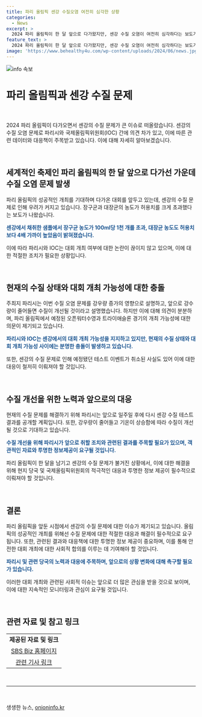 ```yaml
---
title: 파리 올림픽 센강 수질오염 여전히 심각한 상황
categories:
  - News
excerpt: >
  2024 파리 올림픽이 한 달 앞으로 다가왔지만, 센강 수질 오염이 여전히 심각하다는 보도가 나왔습니다. 센강에서 채취된 샘플에서 장구균 농도가 허용치의 2.5배 이상이고, 대장균 농도도 4배 가까이 높았다고 합니다. 파리시는 강우로 오염이 심해진 것으로 설명하고, 수질이 개선될 것이라고 밝혔지만, 국제올림픽위원회와 파리시는 센강에서 경기가 열릴 것을 의심하지 않는다고 주장하고 있습니다. SBS Biz는 관련 제보를 기다리고 있다고 합니다.
feature_text: >
  2024 파리 올림픽이 한 달 앞으로 다가왔지만, 센강 수질 오염이 여전히 심각하다는 보도가 나왔습니다. 센강에서 채취된 샘플에서 장구균 농도가 허용치의 2.5배 이상이고, 대장균 농도도 4배 가까이 높았다고 합니다. 파리시는 강우로 오염이 심해진 것으로 설명하고, 수질이 개선될 것이라고 밝혔지만, 국제올림픽위원회와 파리시는 센강에서 경기가 열릴 것을 의심하지 않는다고 주장하고 있습니다. SBS Biz는 관련 제보를 기다리고 있다고 합니다.
image: 'https://www.behealthy4u.com/wp-content/uploads/2024/06/news.jpg'
---
```


<p><img src="https://www.behealthy4u.com/wp-content/uploads/2024/06/news.jpg" alt="info 속보" /></p>

<h1>파리 올림픽과 센강 수질 문제</h1>

<p data-ke-size="size16">&nbsp;</p>

<p>2024 파리 올림픽이 다가오면서 센강의 수질 문제가 큰 이슈로 떠올랐습니다. 센강의 수질 오염 문제로 파리시와 국제올림픽위원회(IOC) 간에 의견 차가 있고, 이에 따른 관련 데이터와 대응책이 주목받고 있습니다. 이에 대해 자세히 알아보겠습니다.</p>

<p data-ke-size="size16">&nbsp;</p>

<h2 data-ke-size="size26">세계적인 축제인 파리 올림픽의 한 달 앞으로 다가선 가운데 수질 오염 문제 발생</h2>

<p>파리 올림픽의 성공적인 개최를 기대하며 다가온 대회를 앞두고 있는데, 센강의 수질 문제로 인해 우려가 커지고 있습니다. 장구균과 대장균의 농도가 허용치를 크게 초과했다는 보도가 나왔습니다.</p>

<p><b><span style="color: #1a5490;">센강에서 채취한 샘플에서 장구균 농도가 100ml당 1천 개를 초과, 대장균 농도도 허용치보다 4배 가까이 높았음이 밝혀졌습니다.</span></b></p>

<p>이에 따라 파리시와 IOC는 대회 개최 여부에 대한 논란이 끊이지 않고 있으며, 이에 대한 적절한 조치가 필요한 상황입니다.</p>

<p data-ke-size="size16">&nbsp;</p>

<h2 data-ke-size="size26">현재의 수질 상태와 대회 개최 가능성에 대한 충돌</h2>

<p>주최지 파리시는 이번 수질 오염 문제를 강우량 증가의 영향으로 설명하고, 앞으로 강수량이 줄어들면 수질이 개선될 것이라고 설명했습니다. 하지만 이에 대해 의견이 분분하며, 파리 올림픽에서 예정된 오픈워터수영과 트라이애슬론 경기의 개최 가능성에 대한 의문이 제기되고 있습니다.</p>

<p><b><span style="color: #1a5490;">파리시와 IOC는 센강에서의 대회 개최 가능성을 지지하고 있지만, 현재의 수질 상태와 대회 개최 가능성 사이에는 분명한 충돌이 발생하고 있습니다.</span></b></p>

<p>또한, 센강의 수질 문제로 인해 예정됐던 테스트 이벤트가 취소된 사실도 있어 이에 대한 대응이 철저히 이뤄져야 할 것입니다.</p>

<p data-ke-size="size16">&nbsp;</p>

<h2 data-ke-size="size26">수질 개선을 위한 노력과 앞으로의 대응</h2>

<p>현재의 수질 문제를 해결하기 위해 파리시는 앞으로 일주일 후에 다시 센강 수질 테스트 결과를 공개할 계획입니다. 또한, 강우량이 줄어들고 기온이 상승함에 따라 수질이 개선될 것으로 기대하고 있습니다.</p>

<p><b><span style="color: #1a5490;">수질 개선을 위해 파리시가 앞으로 취할 조치와 관련된 결과를 주목할 필요가 있으며, 객관적인 자료와 투명한 정보제공이 요구될 것입니다.</span></b></p>

<p>파리 올림픽이 한 달을 남기고 센강의 수질 문제가 불거진 상황에서, 이에 대한 해결을 위해 현지 당국 및 국제올림픽위원회의 적극적인 대응과 투명한 정보 제공이 필수적으로 이뤄져야 할 것입니다.</p>

<p data-ke-size="size16">&nbsp;</p>

<h2 data-ke-size="size26">결론</h2>

<p>파리 올림픽을 앞둔 시점에서 센강의 수질 문제에 대한 이슈가 제기되고 있습니다. 올림픽의 성공적인 개최를 위해선 수질 문제에 대한 적절한 대응과 해결이 필수적으로 요구됩니다. 또한, 관련된 결과와 대응책에 대한 투명한 정보 제공이 중요하며, 이를 통해 안전한 대회 개최에 대한 사회적 합의를 이루는 데 기여해야 할 것입니다.</p>

<p><b><span style="color: #1a5490;">파리시 및 관련 당국의 노력과 대응에 주목하며, 앞으로의 상황 변화에 대해 촉구할 필요가 있습니다.</span></b></p>

<p>이러한 대회 개최와 관련된 사회적 이슈는 앞으로 더 많은 관심을 받을 것으로 보이며, 이에 대한 지속적인 모니터링과 관심이 요구될 것입니다.</p>

<p data-ke-size="size16">&nbsp;</p>

<h2 data-ke-size="size26">관련 자료 및 참고 링크</h2>

<table>
<tbody>
<tr>
<td style="text-align: center; height: 17px;"><b>제공된 자료 및 링크</b></td>
</tr>
<tr>
<td style="text-align: center; height: 17px;"><a href="https://url.kr/9pghjn">SBS Biz 홈페이지</a></td>
</tr>
<tr>
<td style="text-align: center; height: 17px;"><a href="링크1">관련 기사 링크</a></td>
</tr>
</tbody>
</table>

<p data-ke-size="size16">&nbsp;</p>

<hr>

<p data-ke-size="size16">&nbsp;</p>
생생한 뉴스, <a href="https://onioninfo.kr" rel="dofollow">onioninfo.kr</a>


